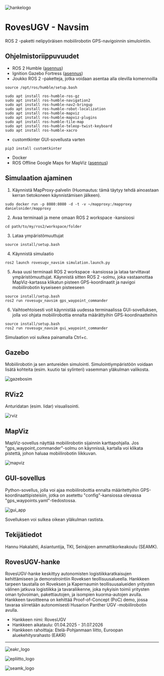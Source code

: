 ![hankelogo](/images/rovesugv_logo.png)

# RovesUGV - Navsim

ROS 2 -paketti nelipyöräisen mobiilirobotin GPS-navigoinnin simulointiin.

## Ohjelmistoriippuvuudet

* ROS 2 Humble ([asennus](https://docs.ros.org/en/humble/Installation.html))
* Ignition Gazebo Fortress ([asennus](https://gazebosim.org/docs/fortress/install/))
* Joukko ROS 2 -paketteja, jotka voidaan asentaa alla olevilla komennoilla 

```
source /opt/ros/humble/setup.bash

sudo apt install ros-humble-ros-gz
sudo apt install ros-humble-navigation2
sudo apt install ros-humble-nav2-bringup
sudo apt install ros-humble-robot-localization
sudo apt install ros-humble-mapviz
sudo apt install ros-humble-mapviz-plugins
sudo apt install ros-humble-tile-map
sudo apt install ros-humble-teleop-twist-keyboard
sudo apt install ros-humble-xacro
```

* customtkinter GUI-sovellusta varten
```
pip3 install customtkinter
```

* Docker
* ROS Offline Google Maps for MapViz ([asennus](https://github.com/danielsnider/MapViz-Tile-Map-Google-Maps-Satellite))

## Simulaation ajaminen

1. Käynnistä MapProxy-palvelin (Huomautus: tämä täytyy tehdä ainoastaan kerran tietokoneen käynnistämisen jälkeen).
```
sudo docker run -p 8080:8080 -d -t -v ~/mapproxy:/mapproxy danielsnider/mapproxy
```
2. Avaa terminaali ja mene omaan ROS 2 workspace -kansioosi
```
cd path/to/my/ros2/workspace/folder
```
3. Lataa ympäristömuuttujat
```
source install/setup.bash
```
4. Käynnistä simulaatio
```
ros2 launch rovesugv_navsim simulation.launch.py
```
5. Avaa uusi terminaali ROS 2 workspace -kansiossa ja lataa tarvittavat ympäristömuuttujat. Käynnistä sitten ROS 2 -solmu, joka vastaanottaa MapViz-kartassa klikatun pisteen GPS-koordinaatit ja navigoi mobiilirobotin kyseiseen pisteeseen
```
source install/setup.bash
ros2 run rovesugv_navsim gps_waypoint_commander
```
6. Vaihtoehtoisesti voit käynnistää uudessa terminaalissa GUI-sovelluksen, jolla voi ohjata mobiilirobottia ennalta määrättyihin GPS-koordinaatteihin
```
source install/setup.bash
ros2 run rovesugv_navsim gui_waypoint_commander
```

Simulaation voi sulkea painamalla Ctrl+c.

## Gazebo

Mobiilirobotin ja sen antureiden simulointi. Simulointiympäristöön voidaan lisätä kohteita (esim. kuutio tai sylinteri) vasemman yläkulman valikosta.

![gazebosim](/images/gazebosim.png)

## RViz2

Anturidatan (esim. lidar) visualisointi.

![rviz](/images/rviz2.png)

## MapViz

MapViz-sovellus näyttää mobiilirobotin sijainnin karttapohjalla. Jos "gps_waypoint_commander"-solmu on käynnissä, kartalla voi klikata pistettä, johon haluaa mobiilirobotin liikkuvan.

![mapviz](/images/mapviz.png)

## GUI-sovellus

Python-sovellus, jolla voi ajaa mobiilirobottia ennalta määritettyihin GPS-koordinaattipisteisiin, jotka on asetettu "config"-kansiossa olevassa "gps_waypoints.yaml"-tiedostossa.

![gui_app](/images/gui_app.png)

Sovelluksen voi sulkea oikean yläkulman rastista.

## Tekijätiedot

Hannu Hakalahti, Asiantuntija, TKI, Seinäjoen ammattikorkeakoulu (SEAMK).

## RovesUGV-hanke

RovesUGV-hanke keskittyy autonomisten logistiikkaratkaisujen kehittämiseen ja demonstrointiin Roveksen teollisuusalueella. Hankkeen tarpeen taustalla on Roveksen ja Kapernaumin teollisuusalueiden yritysten välinen jatkuva logistiikka ja tavaraliikenne, joka nykyisin toimii yritysten oman työvoiman, pakettiautojen, ja isompien kuorma-autojen avulla. Hankkeen tavoitteena on kehittää Proof-of-Concept (PoC) demo, jossa tavaraa siirretään autonomisesti Husarion Panther UGV -mobiilirobotin avulla.

* Hankkeen nimi: RovesUGV
* Hankkeen aikataulu: 01.04.2025 - 31.07.2026
* Hankkeen rahoittaja: Etelä-Pohjanmaan liitto, Euroopan aluekehitysrahasto (EAKR)

---
![eakr_logo](/images/Euroopan_unionin_osarahoittama_POS.png)

![epliitto_logo](/images/EPLiitto_logo_vaaka_vari.jpg)

![seamk_logo](/images/SEAMK_vaaka_fi_en_RGB_1200x486.jpg)